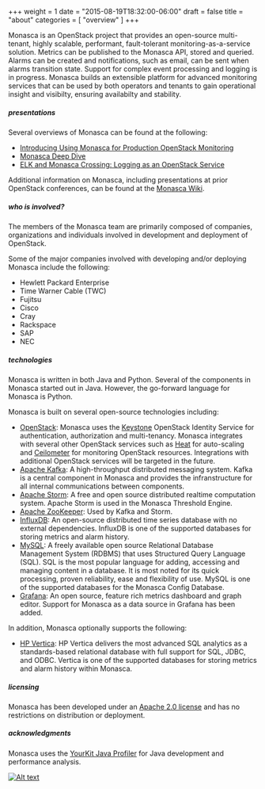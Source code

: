 +++
weight = 1
date = "2015-08-19T18:32:00-06:00"
draft = false
title = "about"
categories = [ "overview" ]
+++

Monasca is an OpenStack project that provides an open-source multi-tenant, highly scalable, performant, fault-tolerant monitoring-as-a-service solution. <!--more-->
Metrics can be published to the Monasca API, stored and queried.
Alarms can be created and notifications, such as email, can be sent when alarms transition state.
Support for complex event processing and logging is in progress.
Monasca builds an extensible platform for advanced monitoring services that can be used by both operators and tenants to gain operational insight and visibilty, ensuring availabilty and stability.

##### presentations

Several overviews of Monasca can be found at the following:

- [Introducing Using Monasca for Production OpenStack Monitoring](https://www.openstack.org/summit/tokyo-2015/videos/presentation/congrats-you-stood-up-an-openstack-environment-but-now-they-want-you-to-monitor-it-introducing-using-monasca-for-production-openstack-monitoring)
- [Monasca Deep Dive](https://www.openstack.org/summit/openstack-paris-summit-2014/session-videos/presentation/monasca-deep-dive-monitoring-at-scale)
- [ELK and Monasca Crossing: Logging as an OpenStack Service](https://www.openstack.org/summit/tokyo-2015/videos/presentation/elk-and-monasca-crossing-logging-as-an-openstack-service)

Additional information on Monasca, including presentations at prior OpenStack conferences, can be found at the [Monasca Wiki](https://wiki.openstack.org/wiki/Monasca).

##### who is involved?

The members of the Monasca team are primarily composed of companies, organizations and individuals involved in development and deployment of OpenStack.

Some of the major companies involved with developing and/or deploying Monasca include the following:

- Hewlett Packard Enterprise
- Time Warner Cable (TWC)
- Fujitsu
- Cisco
- Cray
- Rackspace
- SAP
- NEC

##### technologies

Monasca is written in both Java and Python. Several of the components in Monasca started out in Java. However, the go-forward language for Monasca is Python.

Monasca is built on several open-source technologies including: <!--more-->

- [OpenStack](http://openstack.org): Monasca uses the [Keystone](http://docs.openstack.org/developer/keystone/) OpenStack Identity Service for authentication, authorization and multi-tenancy. Monasca integrates with several other OpenStack services such as [Heat](http://docs.openstack.org/developer/heat/) for auto-scaling and [Ceilometer](http://docs.openstack.org/developer/ceilometer/) for monitoring OpenStack resources. Integrations with additional OpenStack services will be targeted in the future.
- [Apache Kafka](http://kafka.apache.org/): A high-throughput distributed messaging system. Kafka is a central component in Monasca and provides the infranstructure for all internal communications between components.
- [Apache Storm](https://storm.apache.org/): A free and open source distributed realtime computation system. Apache Storm is used in the Monasca Threshold Engine.
- [Apache ZooKeeper](https://zookeeper.apache.org/): Used by Kafka and Storm.
- [InfluxDB](https://influxdb.com/): An open-source distributed time series database with no external dependencies. InfluxDB is one of the supported databases for storing metrics and alarm history. 
- [MySQL](https://www.mysql.com/): A freely available open source Relational Database Management System (RDBMS) that uses Structured Query Language (SQL). SQL is the most popular language for adding, accessing and managing content in a database. It is most noted for its quick processing, proven reliability, ease and flexibility of use. MySQL is one of the supported databases for the Monasca Config Database.
- [Grafana](http://grafana.org): An open source, feature rich metrics dashboard and graph editor. Support for Monasca as a data source in Grafana has been added.

In addition, Monasca optionally supports the following:

- [HP Vertica](http://www.vertica.com/): HP Vertica delivers the most advanced SQL analytics as a standards-based relational database with full support for SQL, JDBC, and ODBC. Vertica is one of the supported databases for storing metrics and alarm history within Monasca.

##### licensing

Monasca has been developed under an [Apache 2.0 license](http://www.apache.org/licenses/LICENSE-2.0) and has no restrictions on distribution or deployment.

##### acknowledgments

Monasca uses the [YourKit Java Profiler](https://www.yourkit.com/) for Java development and performance analysis.

[![Alt text](https://www.yourkit.com/images/yklogo.png "YourKit")](https://www.yourkit.com/)
